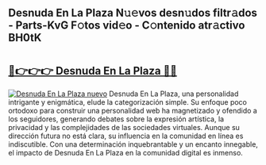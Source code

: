 ## Desnuda En La Plaza N𝚞𝚎vos desn𝚞dos filtr𝚊dos - Parts-KvG F𝚘tos vid𝚎o - C𝚘ntenido atr𝚊ctivo BH0tK

# <h2><a href="http://mb6pst.tromn.icu/?c=Desnuda+En+La+Plaza">🔗👉👉👉 Desnuda En La Plaza 🔗🔗</a></h2>

[![Desnuda En La Plaza nuevo](https://i.imgur.com/pEAQMta.gif)](http://mb6pst.tromn.icu/?c=Desnuda+En+La+Plaza)
Desnuda En La Plaza, una personalidad intrigante y enigmática, elude la categorización simple. Su enfoque poco ortodoxo para construir una personalidad web ha magnetizado y ofendido a los seguidores, generando debates sobre la expresión artística, la privacidad y las complejidades de las sociedades virtuales. Aunque su dirección futura no está clara, su influencia en la comunidad en línea es indiscutible. Con una determinación inquebrantable y un encanto innegable, el impacto de Desnuda En La Plaza en la comunidad digital es inmenso.
